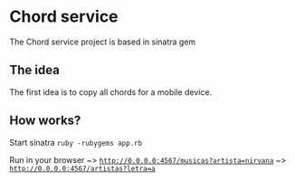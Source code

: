 # Chord service
The Chord service project is based in sinatra gem

## The idea
The first idea is to copy all chords for a mobile device. 

## How works?
Start sinatra 
<code>ruby -rubygems app.rb</code>

Run in your browser
~> <code>http://0.0.0.0:4567/musicas?artista=nirvana</code>
~> <code>http://0.0.0.0:4567/artistas?letra=a</code>